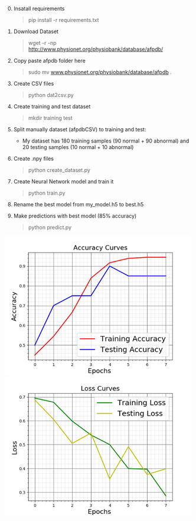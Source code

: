 0. Insatall requirements
    > pip install -r requirements.txt

1. Download Dataset
    > wget -r -np http://www.physionet.org/physiobank/database/afpdb/

2. Copy paste afpdb folder here 
    > sudo mv www.physionet.org/physiobank/database/afpdb .

3. Create CSV files 
    > python dat2csv.py

4. Create training and test dataset
    > mkdir training test

5. Split manually dataset (afpdbCSV) to training and test:
    * My dataset has 180 training samples (90 normal + 90 abnormal) and   20 testing samples (10 normal + 10 abnormal)

6. Create .npy files 
    >  python create_dataset.py

7. Create Neural Network model and train it 
    > python train.py

8. Rename the best model from my_model.h5 to best.h5

9. Make predictions with best model (85% accuracy)
    > python predict.py

![alt text](Accuracy.png)
![alt text](Loss.png)
